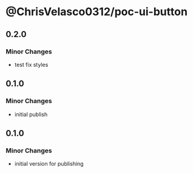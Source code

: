 # @ChrisVelasco0312/poc-ui-button

## 0.2.0

### Minor Changes

- test fix styles

## 0.1.0

### Minor Changes

- initial publish

## 0.1.0

### Minor Changes

- initial version for publishing
